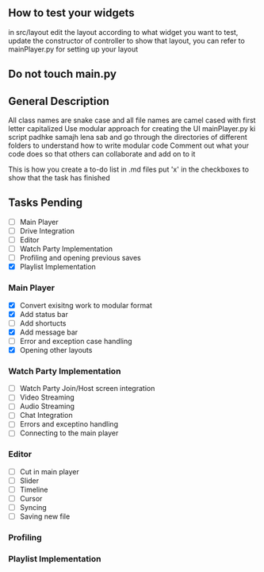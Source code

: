 ## How to test your widgets
in src/layout edit the layout according to what widget you want to test, update the constructor of controller to show that layout, you can refer to mainPlayer.py for setting up your layout

## Do not touch main.py

## General Description
All class names are snake case and all file names are camel cased with first letter capitalized
Use modular approach for creating the UI
mainPlayer.py ki script padhke samajh lena sab and go through the directories of different folders to understand how to write modular code
Comment out what your code does so that others can collaborate and add on to it

This is how you create a to-do list in .md files
put 'x' in the checkboxes to show that the task has finished

## Tasks Pending
- [ ] Main Player
- [ ] Drive Integration
- [ ] Editor
- [ ] Watch Party Implementation
- [ ] Profiling and opening previous saves
- [x] Playlist Implementation

### Main Player
- [x] Convert exisitng work to modular format
- [x] Add status bar
- [ ] Add shortucts
- [x] Add message bar
- [ ] Error and exception case handling
- [x] Opening other layouts

### Watch Party Implementation
- [ ] Watch Party Join/Host screen integration
- [ ] Video Streaming
- [ ] Audio Streaming
- [ ] Chat Integration
- [ ] Errors and exceptino handling
- [ ] Connecting to the main player

### Editor
- [ ] Cut in main player
- [ ] Slider
- [ ] Timeline
- [ ] Cursor
- [ ] Syncing
- [ ] Saving new file

### Profiling

### Playlist Implementation
